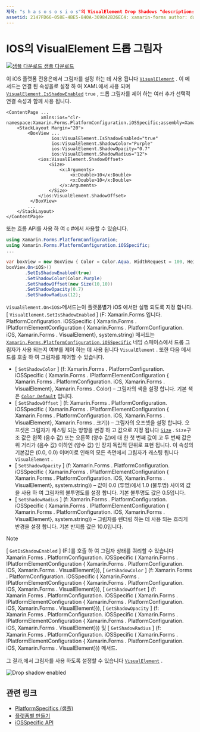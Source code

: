 ```yaml
---
제목: "s h a s o s o s i o s"의 VisualElement Drop Shadows "description:" 플랫폼별를 사용 하면 사용자 지정 렌더러 나 효과를 구현 하지 않고 특정 플랫폼 에서만 사용할 수 있는 기능을 사용할 수 있습니다. 이 문서에서는 VisualElement에서 그림자를 사용 하도록 설정 하는 iOS 플랫폼별를 사용 하는 방법을 설명 합니다.
assetid: 2147FD66-058E-4BE5-840A-369842B26EC4: xamarin-forms author: davidbritch: dabritch:: 10/24/2018-loc: [ Xamarin.Forms ,]입니다. Xamarin.Essentials
---
```


# <a name="visualelement-drop-shadows-on-ios"></a>IOS의 VisualElement 드롭 그림자

[![샘플 다운로드](~/media/shared/download.png) 샘플 다운로드](https://docs.microsoft.com/samples/xamarin/xamarin-forms-samples/userinterface-platformspecifics)

이 iOS 플랫폼 전용은에서 그림자를 설정 하는 데 사용 됩니다 [`VisualElement`](xref:Xamarin.Forms.VisualElement) . 이 메서드는 연결 된 속성을로 설정 하 여 XAML에서 사용 되며 [`VisualElement.IsShadowEnabled`](xref:Xamarin.Forms.PlatformConfiguration.iOSSpecific.VisualElement.IsShadowEnabledProperty) `true` , 드롭 그림자를 제어 하는 여러 추가 선택적 연결 속성과 함께 사용 됩니다.

```xaml
<ContentPage ...
             xmlns:ios="clr-namespace:Xamarin.Forms.PlatformConfiguration.iOSSpecific;assembly=Xamarin.Forms.Core">
    <StackLayout Margin="20">
        <BoxView ...
                 ios:VisualElement.IsShadowEnabled="true"
                 ios:VisualElement.ShadowColor="Purple"
                 ios:VisualElement.ShadowOpacity="0.7"
                 ios:VisualElement.ShadowRadius="12">
            <ios:VisualElement.ShadowOffset>
                <Size>
                    <x:Arguments>
                        <x:Double>10</x:Double>
                        <x:Double>10</x:Double>
                    </x:Arguments>
                </Size>
            </ios:VisualElement.ShadowOffset>
         </BoxView>
        ...
    </StackLayout>
</ContentPage>
```

또는 흐름 API를 사용 하 여 c #에서 사용할 수 있습니다.

```csharp
using Xamarin.Forms.PlatformConfiguration;
using Xamarin.Forms.PlatformConfiguration.iOSSpecific;
...

var boxView = new BoxView { Color = Color.Aqua, WidthRequest = 100, HeightRequest = 100 };
boxView.On<iOS>()
       .SetIsShadowEnabled(true)
       .SetShadowColor(Color.Purple)
       .SetShadowOffset(new Size(10,10))
       .SetShadowOpacity(0.7)
       .SetShadowRadius(12);
```

`VisualElement.On<iOS>`메서드는이 플랫폼별가 iOS 에서만 실행 되도록 지정 합니다. [ `VisualElement.SetIsShadowEnabled` ] (F: Xamarin.Forms 입니다. PlatformConfiguration. iOSSpecific ( Xamarin.Forms . IPlatformElementConfiguration { Xamarin.Forms . PlatformConfiguration. iOS, Xamarin.Forms . VisualElement}, system.string) 메서드는 [`Xamarin.Forms.PlatformConfiguration.iOSSpecific`](xref:Xamarin.Forms.PlatformConfiguration.iOSSpecific) 네임 스페이스에서 드롭 그림자가 사용 되는지 여부를 제어 하는 데 사용 됩니다 `VisualElement` . 또한 다음 메서드를 호출 하 여 그림자를 제어할 수 있습니다.

- [ `SetShadowColor` ] (f: Xamarin.Forms . PlatformConfiguration. iOSSpecific ( Xamarin.Forms . IPlatformElementConfiguration { Xamarin.Forms . PlatformConfiguration. iOS, Xamarin.Forms . VisualElement}, Xamarin.Forms . Color) – 그림자의 색을 설정 합니다. 기본 색은 [`Color.Default`](xref:Xamarin.Forms.Color.Default*) 입니다.
- [ `SetShadowOffset` ] (f: Xamarin.Forms . PlatformConfiguration. iOSSpecific ( Xamarin.Forms . IPlatformElementConfiguration { Xamarin.Forms . PlatformConfiguration. iOS, Xamarin.Forms . VisualElement}, Xamarin.Forms . 크기)) – 그림자의 오프셋을 설정 합니다. 오프셋은 그림자가 캐스팅 되는 방향을 변경 하 고 값으로 지정 됩니다 [`Size`](xref:Xamarin.Forms.Size) . `Size`구조 값은 왼쪽 (음수 값) 또는 오른쪽 (양수 값)에 대 한 첫 번째 값이 고 두 번째 값은 위 거리가 (음수 값) 이하인 (양수 값) 인 장치 독립적 단위로 표현 됩니다. 이 속성의 기본값은 (0.0, 0.0) 이며이로 인해의 모든 측면에서 그림자가 캐스팅 됩니다 `VisualElement` .
- [ `SetShadowOpacity` ] (f: Xamarin.Forms . PlatformConfiguration. iOSSpecific ( Xamarin.Forms . IPlatformElementConfiguration { Xamarin.Forms . PlatformConfiguration. iOS, Xamarin.Forms . VisualElement}, system.string)) – 값이 0.0 (투명)에서 1.0 (불투명) 사이의 값을 사용 하 여 그림자의 불투명도를 설정 합니다. 기본 불투명도 값은 0.5입니다.
- [ `SetShadowRadius` ] (f: Xamarin.Forms . PlatformConfiguration. iOSSpecific ( Xamarin.Forms . IPlatformElementConfiguration { Xamarin.Forms . PlatformConfiguration. iOS, Xamarin.Forms . VisualElement}, system.string)) – 그림자를 렌더링 하는 데 사용 되는 흐리게 반경을 설정 합니다. 기본 반지름 값은 10.0입니다.

> [!NOTE]
> [ `GetIsShadowEnabled` ] (F:)를 호출 하 여 그림자 상태를 쿼리할 수 있습니다 Xamarin.Forms . PlatformConfiguration. iOSSpecific ( Xamarin.Forms . IPlatformElementConfiguration { Xamarin.Forms . PlatformConfiguration. iOS, Xamarin.Forms . VisualElement})), [ `GetShadowColor` ] (f: Xamarin.Forms . PlatformConfiguration. iOSSpecific ( Xamarin.Forms . IPlatformElementConfiguration { Xamarin.Forms . PlatformConfiguration. iOS, Xamarin.Forms . VisualElement})), [ `GetShadowOffset` ] (f: Xamarin.Forms . PlatformConfiguration. iOSSpecific ( Xamarin.Forms . IPlatformElementConfiguration { Xamarin.Forms . PlatformConfiguration. iOS, Xamarin.Forms . VisualElement})), [ `GetShadowOpacity` ] (f: Xamarin.Forms . PlatformConfiguration. iOSSpecific ( Xamarin.Forms . IPlatformElementConfiguration { Xamarin.Forms . PlatformConfiguration. iOS, Xamarin.Forms . VisualElement})) 및 [ `GetShadowRadius` ] (f: Xamarin.Forms . PlatformConfiguration. iOSSpecific ( Xamarin.Forms . IPlatformElementConfiguration { Xamarin.Forms . PlatformConfiguration. iOS, Xamarin.Forms . VisualElement})) 메서드.

그 결과,에서 그림자를 사용 하도록 설정할 수 있습니다 [`VisualElement`](xref:Xamarin.Forms.VisualElement) .

![](drop-shadow-images/drop-shadow.png "Drop shadow enabled")

## <a name="related-links"></a>관련 링크

- [PlatformSpecifics (샘플)](https://docs.microsoft.com/samples/xamarin/xamarin-forms-samples/userinterface-platformspecifics)
- [플랫폼별 만들기](~/xamarin-forms/platform/platform-specifics/index.md#creating-platform-specifics)
- [iOSSpecific API](xref:Xamarin.Forms.PlatformConfiguration.iOSSpecific)
